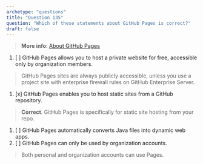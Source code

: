 ```yaml
---
archetype: "questions"  
title: "Question 135"  
question: "Which of these statements about GitHub Pages is correct?"  
draft: false  
---
```


> **More info**: [About GitHub Pages](https://docs.github.com/en/pages/getting-started-with-github-pages/about-github-pages)

1. [ ] GitHub Pages allows you to host a private website for free, accessible only by organization members.  
  > GitHub Pages sites are always publicly accessible, unless you use a project site with enterprise firewall rules on GitHub Enterprise Server.  
1. [x] GitHub Pages enables you to host static sites from a GitHub repository.  
  > **Correct**. GitHub Pages is specifically for static site hosting from your repo.  
1. [ ] GitHub Pages automatically converts Java files into dynamic web apps.  
1. [ ] GitHub Pages can only be used by organization accounts.  
  > Both personal and organization accounts can use Pages.  